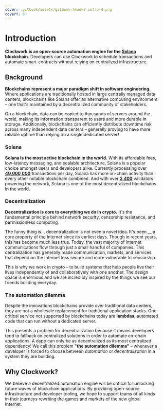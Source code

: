 ```yaml
---
cover: .gitbook/assets/gitbook-header-intro-4.png
coverY: 0
---
```


# Introduction

**Clockwork** **is an open-source automation engine for the** [**Solana**](https://solana.com/) **blockchain**. Developers can use Clockwork to schedule transactions and automate smart-contracts without relying on centralized infrastructure.

## **Background**

**Blockchains represent a major paradigm shift in software engineering.** Where applications are traditionally hosted in large centrally managed data centers, blockchains like Solana offer an alternative computing environment – one that's maintained by a decentralized community of stakeholders.&#x20;

On a blockchain, data can be copied to thousands of servers around the world, making its information transparent to users and more durable in storage. Additionally, blockchains can efficiently distribute downtime risk across many independent data centers – generally proving to have more reliable uptime than relying on a single dedicated server!

### Solana

**Solana is the most active blockchain in the world.** With its affordable fees, low-latency messaging, and scalable architecture, Solana is a popular choice amongst users and developers alike. Currently processing over [**40,000,000**](https://dune.com/kroeger0x/Solana-Metrics) transactions per day, Solana has more on-chain activity than every other notable blockchain combined. And with over [**3,400**](https://solana.com/news/validator-health-report-august-2022) validators powering the network, Solana is one of the most decentralized blockchains in the world.

### Decentralization

**Decentralization is core to everything we do in crypto.** It's the fundamental principle behind network security, censorship resistance, and permissionless computing.&#x20;

The funny thing is... decentralization is not even a novel idea. It's been __ a core property of the Internet since its earliest days. Though in recent years, this has become much less true. Today, the vast majority of Internet communications flow through just a small handful of companies. This centralization has generally made communication, markets, and services that depend on the Internet less secure and more vulnerable to censorship.&#x20;

This is why we work in crypto – to build systems that help people live their lives independently of and collaboratively with one another. The design space is enormous and we are incredibly inspired by the things we see our friends building everyday.

### The automation dilemma

Despite the innovations blockchains provide over traditional data centers, they are not a wholesale replacement for traditional application stacks. One critical service not supported by blockchains today are **lambdas**, automated code that can run without a dedicated server.&#x20;

This presents a problem for decentralization because it means developers tend to fallback on centralized solutions in order to automate on-chain applications. A dapp can only be as decentralized as its most centralized dependency! We call this problem **"the automation dilemma"** – whenever a developer is forced to choose between _automation_ or _decentralization_ in a system they are building.

## Why Clockwork?&#x20;

We believe a decentralized automation engine will be critical for unlocking future waves of blockchain applications. By providing open-source infrastructure and developer tooling, we hope to support teams of all kinds in their journeys rewriting the games and markets of the new global Internet.&#x20;
